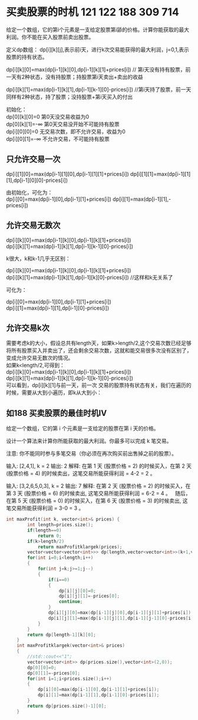 # 买卖股票的时机 121 122 188 309 714


给定一个数组，它的第i个元素是一支给定股票第i舔的价格。计算你能获取的最大利润。你不能在买入股票前卖出股票。

定义dp数组： dp[i][k][j],表示前i天，进行k次交易能获得的最大利润，j=0,1,表示股票的持有状态。

dp[i][k][0]=max(dp[i-1][k][0],dp[i-1][k][1]+prices[i])  // 第i天没有持有股票，前一天有2种状态，没有持股票；持股票第i天卖出+卖出的收益

dp[i][k][1]=max(dp[i-1][k][1],dp[i-1][k-1][0]-prices[i]) //第i天持了股票，前一天同样有2种状态，持了股票；没持股票+第i天买入的付出

初始化：\
dp[0][k][0]=0   第0天没交易收益为0\
dp[0][k][1]=-∞  第0天交易没开始不可能持有股票\
dp[i][0][0]=0   无交易次数，即不允许交易，收益为0\
dp[i][0][1]=-∞  不允许交易，不可能持有股票

## 只允许交易一次

dp[i][1][0]=max(dp[i-1][1][0],dp[i-1][1][1]+prices[i])
dp[i][1][1]=max(dp[i-1][1][1],dp[i-1][0][0]-prices[i])

由初始化，可化为：\
dp[i][0]=max(dp[i-1][0],dp[i-1][1]+prices[i])
dp[i][1]=max(dp[i-1][1],-prices[i])

## 允许交易无数次

dp[i][k][0]=max(dp[i-1][k][0],dp[i-1][k][1]+prices[i])  
dp[i][k][1]=max(dp[i-1][k][1],dp[i-1][k-1][0]-prices[i])

k很大，k和k-1几乎无区别：

dp[i][k][0]=max(dp[i-1][k][0],dp[i-1][k][1]+prices[i])  
dp[i][k][1]=max(dp[i-1][k][1],dp[i-1][k][0]-prices[i])  //这样和k无关系了

可化为：

dp[i][0]=max(dp[i-1][0],dp[i-1][1]+prices[i])  
dp[i][1]=max(dp[i-1][1],dp[i-1][0]-prices[i])

## 允许交易k次

需要考虑k的大小，假设总共有length天，如果k>length/2,这个交易次数已经足够将所有股票买入并卖出了，还会剩余交易次数，这就和能交易很多次没有区别了，变成允许交易无数次的情况。\
如果k<length/2,可得到：\
dp[i][k][0]=max(dp[i-1][k][0],dp[i-1][k][1]+prices[i])  
dp[i][k][1]=max(dp[i-1][k][1],dp[i-1][k-1][0]-prices[i])\
可以看到，dp[i][k][1]与前一天，前一次 交易的股票持有状态有关，我们在遍历的时候，需要从大到小遍历，即k从大到小：

## 如188 买卖股票的最佳时机IV

给定一个数组，它的第 i 个元素是一支给定的股票在第 i 天的价格。

设计一个算法来计算你所能获取的最大利润。你最多可以完成 k 笔交易。

注意: 你不能同时参与多笔交易（你必须在再次购买前出售掉之前的股票）。

输入: [2,4,1], k = 2
输出: 2
解释: 在第 1 天 (股票价格 = 2) 的时候买入，在第 2 天 (股票价格 = 4) 的时候卖出，这笔交易所能获得利润 = 4-2 = 2 。

输入: [3,2,6,5,0,3], k = 2
输出: 7
解释: 在第 2 天 (股票价格 = 2) 的时候买入，在第 3 天 (股票价格 = 6) 的时候卖出, 这笔交易所能获得利润 = 6-2 = 4 。
     随后，在第 5 天 (股票价格 = 0) 的时候买入，在第 6 天 (股票价格 = 3) 的时候卖出, 这笔交易所能获得利润 = 3-0 = 3 。

```C++
int maxProfit(int k, vector<int>& prices) {
        int length=prices.size();
        if(length==0)
            return 0;
        if(k>length/2)
            return maxProfitklargek(prices);
        vector<vector<vector<int>>> dp(length,vector<vector<int>>(k+1,vector<int>(2,0)));
        for(int i=0;i<length;i++)
        {
            for(int j=k;j>=1;j--)
            {
                if(i==0)
                {
                    dp[i][j][0]=0;
                    dp[i][j][1]=-prices[0];
                    continue;
                }
                dp[i][j][0]=max(dp[i-1][j][0],dp[i-1][j][1]+prices[i]);
                dp[i][j][1]=max(dp[i-1][j][1],dp[i-1][j-1][0]-prices[i]);
            }
        }
        return dp[length-1][k][0];
    }
    int maxProfitklargek(vector<int>& prices)
    {
        //std::cout<<"1";
        vector<vector<int>> dp(prices.size(),vector<int>(2,0));
        dp[0][0]=0;
        dp[0][1]=-prices[0];
        for(int i=1;i<prices.size();i++)
        {
            dp[i][0]=max(dp[i-1][0],dp[i-1][1]+prices[i]);
            dp[i][1]=max(dp[i-1][1],dp[i-1][0]-prices[i]);
        }
        return dp[prices.size()-1][0];
    }
```
